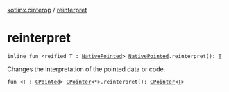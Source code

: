 [kotlinx.cinterop](index.md) / [reinterpret](./reinterpret.md)

# reinterpret

`inline fun <reified T : `[`NativePointed`](-native-pointed/index.md)`> `[`NativePointed`](-native-pointed/index.md)`.reinterpret(): `[`T`](reinterpret.md#T)

Changes the interpretation of the pointed data or code.

`fun <T : `[`CPointed`](-c-pointed/index.md)`> `[`CPointer`](-c-pointer/index.md)`<*>.reinterpret(): `[`CPointer`](-c-pointer/index.md)`<`[`T`](reinterpret.md#T)`>`
